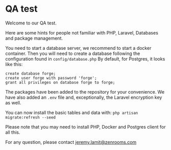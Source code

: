 # QA test

Welcome to our QA test.

Here are some hints for people not familiar with PHP, Laravel, Databases and package management.

You need to start a database server, we recommend to start a docker container.
Then you will need to create a database following the configuration found in `config/database.php`
By default, for Postgres, it looks like this:
```
create database forge;
create user forge with password 'forge';
grant all privileges on database forge to forge;
```

The packages have been added to the repository for your convenience.
We have also added an `.env` file and, exceptionally, the Laravel encryption key as well.


You can now install the basic tables and data with:
```php artisan migrate:refresh --seed```

Please note that you may need to install PHP, Docker and Postgres client for all this.

For any question, please contact jeremy.lamit@zenrooms.com
